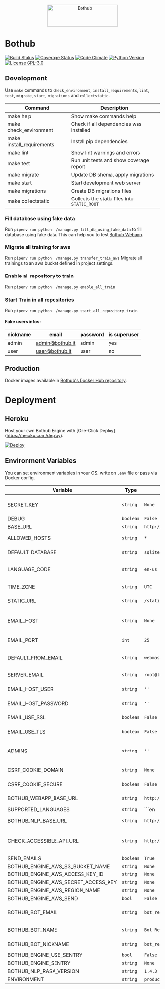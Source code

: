 <p align="center">
    <img src="https://user-images.githubusercontent.com/5360835/65427083-1af35900-de01-11e9-86ef-59f1eee79a68.png" width="230" height="70" alt="Bothub" />
</p>

# Bothub

[![Build Status](https://travis-ci.com/bothub-it/bothub-engine.svg?branch=master)](https://travis-ci.com/bothub-it/bothub-engine)
[![Coverage Status](https://coveralls.io/repos/github/bothub-it/bothub-engine/badge.svg?branch=master)](https://coveralls.io/github/bothub-it/bothub-engine?branch=master)
[![Code Climate](https://codeclimate.com/github/bothub-it/bothub-engine/badges/gpa.svg)](https://codeclimate.com/github/bothub-it/bothub-engine)
[![Python Version](https://img.shields.io/badge/python-3.6-blue.svg)](https://www.python.org/)
[![License GPL-3.0](https://img.shields.io/badge/license-%20GPL--3.0-yellow.svg)](https://github.com/bothub-it/bothub-engine/blob/master/LICENSE)

## Development

Use ```make``` commands to ```check_environment```, ```install_requirements```, ```lint```, ```test```, ```migrate```, ```start```, ```migrations``` and ```collectstatic```.

| Command | Description |
|--|--|
| make help | Show make commands help
| make check_environment | Check if all dependencies was installed
| make install_requirements | Install pip dependencies
| make lint | Show lint warnings and errors
| make test | Run unit tests and show coverage report
| make migrate | Update DB shema, apply migrations
| make start | Start development web server
| make migrations | Create DB migrations files
| make collectstatic | Collects the static files into ```STATIC_ROOT```


### Fill database using fake data

Run ```pipenv run python ./manage.py fill_db_using_fake_data``` to fill database using fake data. This can help you to test [Bothub Webapp](https://github.com/bothub-it/bothub-webapp).


### Migrate all training for aws

Run ```pipenv run python ./manage.py transfer_train_aws``` Migrate all trainings to an aws bucket defined in project settings.


### Enable all repository to train

Run ```pipenv run python ./manage.py enable_all_train```


### Start Train in all repositories

Run ```pipenv run python ./manage.py start_all_repository_train```


#### Fake users infos:

| nickname | email | password | is superuser |
|---|---|---|---|
| admin | admin@bothub.it | admin | yes |
| user | user@bothub.it | user | no |


## Production

Docker images available in [Bothub's Docker Hub repository](https://hub.docker.com/r/ilha/bothub/).


# Deployment


## Heroku
Host your own Bothub Engine with [One-Click Deploy] (https://heroku.com/deploy).

[![Deploy](https://www.herokucdn.com/deploy/button.svg)](https://heroku.com/deploy)



## Environment Variables

You can set environment variables in your OS, write on ```.env``` file or pass via Docker config.

| Variable | Type | Default | Description |
|--|--|--|--|
| SECRET_KEY | ```string```|  ```None``` | A secret key for a particular Django installation. This is used to provide cryptographic signing, and should be set to a unique, unpredictable value.
| DEBUG | ```boolean``` | ```False``` | A boolean that turns on/off debug mode.
| BASE_URL | ```string``` | ```http://api.bothub.it``` | URL Base Bothub Engine Backend.
| ALLOWED_HOSTS | ```string``` | ```*``` | A list of strings representing the host/domain names that this Django site can serve.
| DEFAULT_DATABASE | ```string``` | ```sqlite:///db.sqlite3``` | Read [dj-database-url](https://github.com/kennethreitz/dj-database-url) to configure the database connection.
| LANGUAGE_CODE | ```string``` | ```en-us``` | A string representing the language code for this installation.This should be in standard [language ID format](https://docs.djangoproject.com/en/2.0/topics/i18n/#term-language-code).
| TIME_ZONE | ```string``` | ```UTC``` | A string representing the time zone for this installation. See the [list of time zones](https://en.wikipedia.org/wiki/List_of_tz_database_time_zones).
| STATIC_URL | ```string``` | ```/static/``` | URL to use when referring to static files located in ```STATIC_ROOT```.
| EMAIL_HOST | ```string``` | ```None``` | The host to use for sending email. When setted to ```None``` or empty string, the ```EMAIL_BACKEND``` setting is setted to ```django.core.mail.backends.console.EmailBackend```
| EMAIL_PORT | ```int``` | ```25``` | Port to use for the SMTP server defined in ```EMAIL_HOST```.
| DEFAULT_FROM_EMAIL | ```string``` | ```webmaster@localhost``` | Default email address to use for various automated correspondence from the site manager(s).
| SERVER_EMAIL | ```string``` | ```root@localhost``` | The email address that error messages come from, such as those sent to ```ADMINS``` and ```MANAGERS```.
| EMAIL_HOST_USER | ```string``` | ```''``` | Username to use for the SMTP server defined in ```EMAIL_HOST```.
| EMAIL_HOST_PASSWORD | ```string``` | ```''``` | Password to use for the SMTP server defined in ```EMAIL_HOST```.
| EMAIL_USE_SSL | ```boolean``` | ```False``` | Whether to use an implicit TLS (secure) connection when talking to the SMTP server.
| EMAIL_USE_TLS | ```boolean``` | ```False``` | Whether to use a TLS (secure) connection when talking to the SMTP server.
| ADMINS | ```string``` | ```''``` | A list of all the people who get code error notifications. Follow the pattern: ```admin1@email.com\|Admin 1,admin2@email.com\|Admin 2```
| CSRF_COOKIE_DOMAIN | ```string``` | ```None``` | The domain to be used when setting the CSRF cookie.
| CSRF_COOKIE_SECURE | ```boolean``` | ```False``` | Whether to use a secure cookie for the CSRF cookie.
| BOTHUB_WEBAPP_BASE_URL | ```string``` | ```http://localhost:8080/``` | The bothub-webapp production application URL. Used to refer and redirect user correctly.
| SUPPORTED_LANGUAGES | ```string```| ```en|pt``` | Set supported languages. Separe languages using ```|```. You can set location follow the format: ```[LANGUAGE_CODE]:[LANGUAGE_LOCATION]```.
| BOTHUB_NLP_BASE_URL | ```string``` | ```http://localhost:2657/``` | The bothub-blp production application URL. Used to proxy requests.
| CHECK_ACCESSIBLE_API_URL | ```string``` | ```http://localhost/api/repositories/``` | URL used by ```bothub.health.check.check_accessible_api``` to make a HTTP request. The response status code must be 200.
| SEND_EMAILS | ```boolean``` | ```True``` | Send emails flag.
| BOTHUB_ENGINE_AWS_S3_BUCKET_NAME | ```string``` | ```None``` | 
| BOTHUB_ENGINE_AWS_ACCESS_KEY_ID | ```string``` | ```None``` | 
| BOTHUB_ENGINE_AWS_SECRET_ACCESS_KEY | ```string``` | ```None``` | 
| BOTHUB_ENGINE_AWS_REGION_NAME | ```string``` | ```None``` | 
| BOTHUB_ENGINE_AWS_SEND |  ```bool``` | ```False``` | 
| BOTHUB_BOT_EMAIL |  ```string``` | ```bot_repository@bothub.it``` | Email that the system will automatically create for existing repositories that the owner deleted the account
| BOTHUB_BOT_NAME |  ```string``` | ```Bot Repository``` | Name that the system will use to create the account
| BOTHUB_BOT_NICKNAME |  ```string``` | ```bot_repository``` | Nickname that the system will use to create the account
| BOTHUB_ENGINE_USE_SENTRY |  ```bool``` | ```False``` | Enable Support Sentry
| BOTHUB_ENGINE_SENTRY |  ```string``` | ```None``` | URL Sentry
| BOTHUB_NLP_RASA_VERSION |  ```string``` | ```1.4.3``` | Specify the version of rasa used in the nlp worker
| ENVIRONMENT |  ```string``` | ```production``` | 
